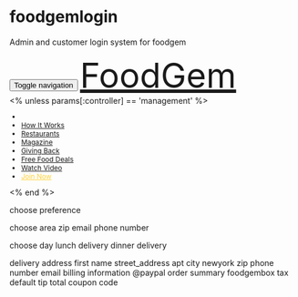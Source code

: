 foodgemlogin
============

Admin and customer login system for foodgem

<nav class="navbar navbar-default navbar-fixed-top navbar-shrink">
    <div class="container">
        <!-- Brand and toggle get grouped for better mobile display -->
        <div class="navbar-header page-scroll">
            <button type="button" class="navbar-toggle" data-toggle="collapse" data-target="#bs-example-navbar-collapse-1">
                <span class="sr-only">Toggle navigation</span>
                <span class="icon-bar"></span>
                <span class="icon-bar"></span>
                <span class="icon-bar"></span>
            </button>
            <a class="navbar-brand page-scroll" href="http://foodgem.com/beta/" style="font-size: 60px;">FoodGem</a>
        </div>
        <% unless params[:controller] == 'management' %>
        <!-- Collect the nav links, forms, and other content for toggling -->
        <div class="collapse navbar-collapse" id="bs-example-navbar-collapse-1">
            <ul class="nav navbar-nav navbar-right" style="font-size: 12px;">
                <li class="hidden">
                    <a href="#page-top"></a>
                </li>
                <li>
                    <a class="page-scroll" href="http://foodgem.com/beta/index.html#services">How It Works</a>
                </li>
                <li>
                    <a class="page-scroll" href="http://foodgem.com/beta/index.html#portfolio">Restaurants</a>
                </li>
                <li>
                    <a class="page-scroll" href="http://foodgem.com/mag/">Magazine</a>
                </li>
                <li>
                    <a class="page-scroll" href="http://foodgem.com/beta/index.html#philanthropy">Giving Back</a>
                </li>
                <li>
                    <a class="page-scroll" href="http://FoodGem.herokuapp.com">Free Food Deals</a>
                </li>
                <li>
                    <a class="page-scroll" href="http://foodgem.com/beta/video.html">Watch Video</a>
                </li>
                <li>
                    <a class="page-scroll" href="http://foodgem.com/beta/subscribe.html" style="color: #fed136;">Join Now</a>
                </li><!--
                <li>
                    <a class="page-scroll" href="" style="color: #fed136;">Log In</a>
                </li>-->
            </ul>
        </div>
        <% end %>
        <!-- /.navbar-collapse -->
    </div>
    <!-- /.container-fluid -->
</nav>


choose preference

choose area 
zip 
email
phone number

choose day
  lunch delivery
  dinner delivery

delivery address
  first name
  street_address
  apt
  city
  newyork
  zip
  phone number
  email
billing information
  @paypal
order summary
  foodgembox 
  tax
  default tip
  total
  coupon code



